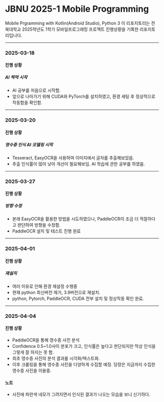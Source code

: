 # JBNU 2025-1 Mobile Programming
Mobile Prgramming with Kotlin(Android Studio), Python 3
이 리포지토리는 전북대학교 2025학년도 1학기 모바일프로그래밍 프로젝트 진행상황을 기록한 리포지토리입니다.

---
### 2025-03-18
#### 진행 상황
##### AI 찍먹 시작
 - AI 공부를 처음으로 시작함.
 - 앞으로 나아가기 위해 CUDA와 PyTorch를 설치하였고, 환경 세팅 후 정상적으로 작동함을 확인함.
---

### 2025-03-20
#### 진행 상황
##### 영수증 인식 AI 모델링 시작
 - Tesseract, EasyOCR을 사용하여 이미지에서 글자를 추출해보았음.
 - 추출 인식률이 많아 낮아 개선이 필요해보임. AI 학습에 관한 공부를 하였음.

---
### 2025-03-27
#### 진행 상황
##### 방향 수정
 - 본래 EasyOCR을 활용한 방법을 시도하였으나, PaddleOCR이 조금 더 적절하다고 판단하여 방향을 수정함.
 - PaddleOCR 설치 및 테스트 진행 완료

---
### 2025-04-01
#### 진행 상황
##### 재설치
 - 여러 이유로 인해 환경 재설정 수행중
 - 현재 python 최신버전 제거, 3.9버전으로 재설치.
 - python, Pytorch, PaddleOCR, CUDA 전부 설치 및 정상작동 확인 완료.

---
### 2025-04-04
#### 진행 상황
 - PaddleOCR을 통해 영수증 사진 분석
 - Confidence 0.5~1.0사이 분포가 크고, 인식률은 높다고 판단되지만 막상 인식을 그렇게 잘 하지는 못 함.
 - 최초 영수증 사진의 분석 결과를 시각화/텍스트화.
 - 이후 크롤링을 통해 영수증 사진을 다양하게 수집할 예정. 당장은 지금까지 수집한 영수증 사진을 이용중.
#### 노트
 - 사진에 파란색 네모가 그려지면서 인식된 결과가 나오는 모습을 보니 신기하다.